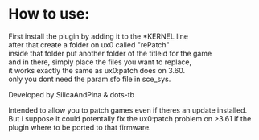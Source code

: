 # How to use:

First install the plugin by adding it to the *KERNEL line             
after that create a folder on ux0 called "rePatch"          
inside that folder put another folder of the titleid for the game           
and in there, simply place the files you want to replace,           
it works exactly the same as ux0:patch does on 3.60.            
only you dont need the param.sfo file in sce_sys.         


Developed by SilicaAndPina & dots-tb

Intended to allow you to patch games even if theres an update installed.              
But i suppose it could potentally fix the ux0:patch problem on >3.61 if the plugin where to be ported to that firmware.
